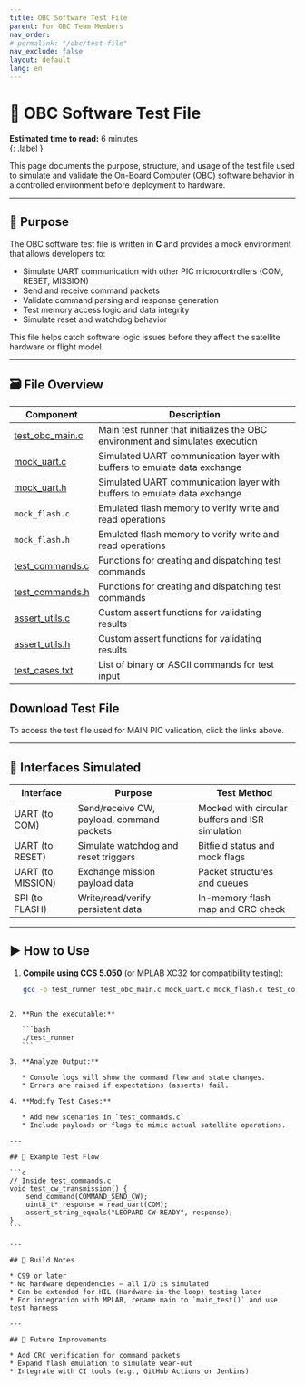 ```yaml
---
title: OBC Software Test File
parent: For OBC Team Members
nav_order: 
# permalink: "/obc/test-file"
nav_exclude: false
layout: default
lang: en
---
```


# 🧪 OBC Software Test File

**Estimated time to read:** 6 minutes  
{: .label }

This page documents the purpose, structure, and usage of the test file used to simulate and validate the On-Board Computer (OBC) software behavior in a controlled environment before deployment to hardware.

---

## 🧠 Purpose

The OBC software test file is written in **C** and provides a mock environment that allows developers to:

- Simulate UART communication with other PIC microcontrollers (COM, RESET, MISSION)
- Send and receive command packets
- Validate command parsing and response generation
- Test memory access logic and data integrity
- Simulate reset and watchdog behavior

This file helps catch software logic issues before they affect the satellite hardware or flight model.

---

## 🗃️ File Overview

| Component               | Description                                                                 |
|------------------------|-----------------------------------------------------------------------------|
| <a href="/assets/code/test_obc_main.c" download>test_obc_main.c</a> | Main test runner that initializes the OBC environment and simulates execution |
| <a href="/assets/code/mock_uart.c" download>mock_uart.c</a>         | Simulated UART communication layer with buffers to emulate data exchange     |
| <a href="/assets/code/mock_uart.h" download>mock_uart.h</a>         | Simulated UART communication layer with buffers to emulate data exchange     |
| `mock_flash.c`          | Emulated flash memory to verify write and read operations                    |
| `mock_flash.h`          | Emulated flash memory to verify write and read operations                    |
| <a href="/assets/code/test_commands.c" download>test_commands.c</a> | Functions for creating and dispatching test commands                         |
| <a href="/assets/code/test_commands.h" download>test_commands.h</a> | Functions for creating and dispatching test commands                         |
| <a href="/assets/code/assert_utils.c" download>assert_utils.c</a>   | Custom assert functions for validating results                               |
| <a href="/assets/code/assert_utils.h" download>assert_utils.h</a>   | Custom assert functions for validating results                               |
| <a href="/assets/code/test_data/test_cases.txt" download>test_cases.txt</a> | List of binary or ASCII commands for test input                          |

## Download Test File

To access the test file used for MAIN PIC validation, click the links above.


---

## 🔌 Interfaces Simulated

| Interface      | Purpose                                   | Test Method                                     |
|----------------|-------------------------------------------|-------------------------------------------------|
| UART (to COM)  | Send/receive CW, payload, command packets | Mocked with circular buffers and ISR simulation |
| UART (to RESET)| Simulate watchdog and reset triggers      | Bitfield status and mock flags                  |
| UART (to MISSION) | Exchange mission payload data         | Packet structures and queues                    |
| SPI (to FLASH) | Write/read/verify persistent data         | In-memory flash map and CRC check               |

---

## ▶️ How to Use

1. **Compile using CCS 5.050** (or MPLAB XC32 for compatibility testing):
   ```bash
   gcc -o test_runner test_obc_main.c mock_uart.c mock_flash.c test_commands.c assert_utils.c
````

2. **Run the executable:**

   ```bash
   ./test_runner
   ```

3. **Analyze Output:**

   * Console logs will show the command flow and state changes.
   * Errors are raised if expectations (asserts) fail.

4. **Modify Test Cases:**

   * Add new scenarios in `test_commands.c`
   * Include payloads or flags to mimic actual satellite operations.

---

## 🧪 Example Test Flow

```c
// Inside test_commands.c
void test_cw_transmission() {
    send_command(COMMAND_SEND_CW);
    uint8_t* response = read_uart(COM);
    assert_string_equals("LEOPARD-CW-READY", response);
}
```

---

## 🧱 Build Notes

* C99 or later
* No hardware dependencies — all I/O is simulated
* Can be extended for HIL (Hardware-in-the-loop) testing later
* For integration with MPLAB, rename main to `main_test()` and use test harness

---

## 📎 Future Improvements

* Add CRC verification for command packets
* Expand flash emulation to simulate wear-out
* Integrate with CI tools (e.g., GitHub Actions or Jenkins)


